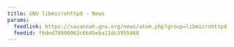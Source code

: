 ```yaml
---
title: GNU libmicrohttpd - News
params:
  feedlink: https://savannah.gnu.org/news/atom.php?group=libmicrohttpd
  feedid: f6ded78800062c6b45eba11dc3955868
---
```

